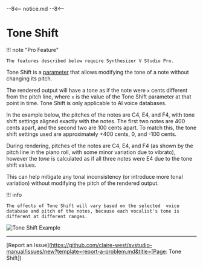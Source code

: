--8<--
notice.md
--8<--

# Tone Shift

!!! note "Pro Feature"

    The features described below require Synthesizer V Studio Pro.

Tone Shift is a [parameter](editing-parameters.md) that allows modifying the tone of a note without changing its pitch.

The rendered output will have a tone as if the note were `x` cents different from the pitch line, where `x` is the value of the Tone Shift parameter at that point in time. Tone Shift is only applicable to AI voice databases.

In the example below, the pitches of the notes are C4, E4, and F4, with tone shift settings aligned exactly with the notes. The first two notes are 400 cents apart, and the second two are 100 cents apart. To match this, the tone shift settings used are approximately +400 cents, 0, and -100 cents.

During rendering, pitches of the notes are C4, E4, and F4 (as shown by the pitch line in the piano roll, with some minor variation due to vibrato), however the <i>tone</i> is calculated as if all three notes were E4 due to the tone shift values.

This can help mitigate any tonal inconsistency (or introduce more tonal variation) without modifying the pitch of the rendered output.

!!! info

    The effects of Tone Shift will vary based on the selected  voice database and pitch of the notes, because each vocalist's tone is different at different ranges.

![Tone Shift Example](../img/parameters/tone-shift.png)

---

[Report an Issue](https://github.com/claire-west/svstudio-manual/issues/new?template=report-a-problem.md&title=[Page: Tone Shift])
